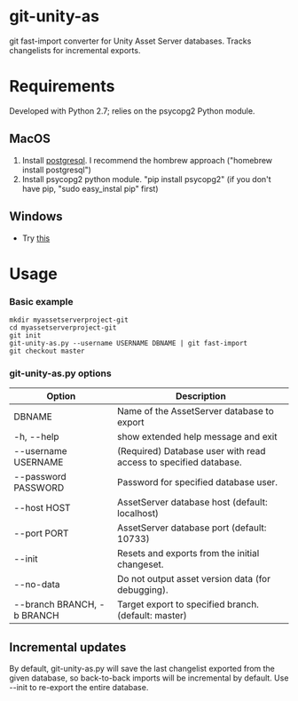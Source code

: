 git-unity-as
============
git fast-import converter for Unity Asset Server databases. Tracks changelists for incremental exports.

Requirements
============
Developed with Python 2.7; relies on the psycopg2 Python module.

MacOS
-----
1. Install [postgresql](http://www.postgresql.org/download/macosx/). I recommend the hombrew approach ("homebrew install postgresql")
2. Install psycopg2 python module. "pip install psycopg2" (if you don't have pip, "sudo easy_instal pip" first)

Windows
-------
* Try [this](http://www.stickpeople.com/projects/python/win-psycopg/)

Usage
=====
### Basic example
```
mkdir myassetserverproject-git
cd myassetserverproject-git
git init
git-unity-as.py --username USERNAME DBNAME | git fast-import
git checkout master
```

### git-unity-as.py options
|Option                     |Description 
|---------------------------|----
| DBNAME                    |Name of the AssetServer database to export
|-h, --help                 |show extended help message and exit
|--username USERNAME        |(Required) Database user with read access to specified database.
|--password PASSWORD        |Password for specified database user.
|--host HOST                |AssetServer database host (default: localhost)
|--port PORT                |AssetServer database port (default: 10733)
|--init                     |Resets and exports from the initial changeset.
|--no-data                  |Do not output asset version data (for debugging).
|--branch BRANCH, -b BRANCH |Target export to specified branch. (default: master)

## Incremental updates
By default, git-unity-as.py will save the last changelist exported from the given database, 
so back-to-back imports will be incremental by default. Use --init to re-export the entire database.





